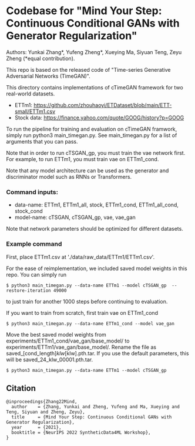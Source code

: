 # Codebase for "Mind Your Step: Continuous Conditional GANs with Generator Regularization"

Authors: Yunkai Zhang*, Yufeng Zheng*, Xueying Ma, Siyuan Teng, Zeyu Zheng (*equal contribution).

This repo is based on the released code of "Time-series Generative Adversarial Networks (TimeGAN)".


This directory contains implementations of cTimeGAN framework for two real-world datasets.

-   ETTm1: https://github.com/zhouhaoyi/ETDataset/blob/main/ETT-small/ETTm1.csv
-   Stock data: https://finance.yahoo.com/quote/GOOG/history?p=GOOG

To run the pipeline for training and evaluation on cTimeGAN framwork, simply run 
python3 main_timegan.py. See main_timegan.py for a list of arguments that you can pass.

Note that in order to run cTSGAN_gp, you must train the vae network first. For example, to run
ETTm1, you must train vae on ETTm1_cond.

Note that any model architecture can be used as the generator and 
discriminator model such as RNNs or Transformers. 

### Command inputs:

-   data-name: ETTm1, ETTm1_all, stock, ETTm1_cond, ETTm1_all_cond, stock_cond
-   model-name: cTSGAN, cTSGAN_gp, vae, vae_gan

Note that network parameters should be optimized for different datasets.

### Example command
First, place ETTm1.csv at './data/raw_data/ETTm1/ETTm1.csv'.

For the ease of reimplementation, we included saved model weights in this repo. You can 
simply run
```shell
$ python3 main_timegan.py --data-name ETTm1 --model cTSGAN_gp  --restore-iteration 49000
```
to just train for another 1000 steps before continuing to evaluation.

If you want to train from scratch, first train vae on ETTm1_cond
```shell
$ python3 main_timegan.py --data-name ETTm1_cond --model vae_gan
```
Move the best saved model weights from experiments/ETTm1_cond/vae_gan/base_model/ to 
experiments/ETTm1/vae_gan/base_model/. Rename the file as 
saved_[cond_length]_klw_[klw].pth.tar. If you use the default parameters, this will be
saved_24_klw_00001.pth.tar.
```shell
$ python3 main_timegan.py --data-name ETTm1 --model cTSGAN_gp
```

## Citation
```
@inproceedings{Zhang22Mind,
  author    = {Zhang, Yunkai and Zheng, Yufeng and Ma, Xueying and Teng, Siyuan and Zheng, Zeyu},
  title     = {Mind Your Step: Continuous Conditional GANs with Generator Regularization},
  year      = {2021},
  booktitle = {NeurIPS 2022 SyntheticData4ML Workshop},
}
```
